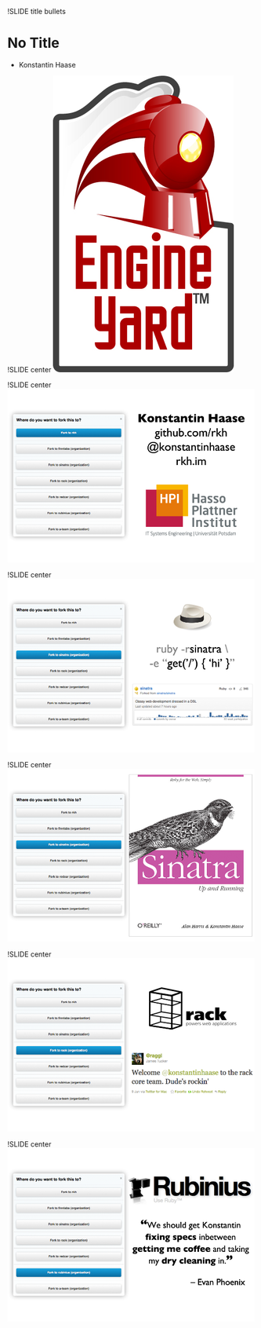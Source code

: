 !SLIDE title bullets
# No Title #

* Konstantin Haase

!SLIDE center
![Engine Yard](engine_yard_logo.jpg)

!SLIDE center
![rkh](rkh.png)

!SLIDE center
![sinatra](sinatra1.png)

!SLIDE center
![sinatra](sinatra2.png)

!SLIDE center
![rack](rack.png)

!SLIDE center
![rubinius](rubinius.png)

